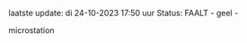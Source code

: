 laatste update: 
di 24-10-2023 17:50   uur 
Status: FAALT - geel - 
<div class="service Y">microstation</div>